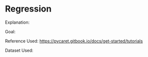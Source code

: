 # Regression

Explanation:

Goal:

Reference Used: https://pycaret.gitbook.io/docs/get-started/tutorials

Dataset Used: 
